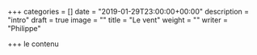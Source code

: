 +++
categories = []
date = "2019-01-29T23:00:00+00:00"
description = "intro"
draft = true
image = ""
title = "Le vent"
weight = ""
writer = "Philippe"

+++
le contenu